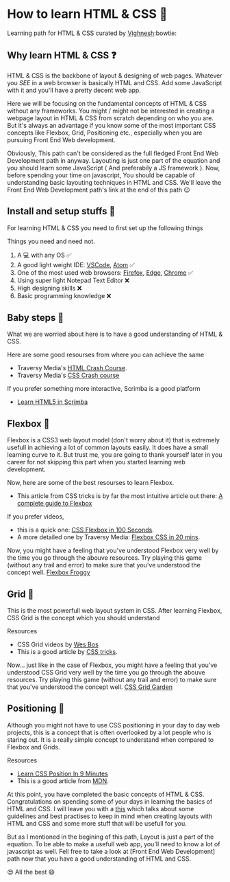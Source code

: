 # How to learn HTML & CSS :crystal_ball:

Learning path for HTML & CSS curated by [Vighnesh](https://github.com/aka8921/):bowtie:

## Why learn HTML & CSS :question:

HTML & CSS is the backbone of layout & designing of web pages. Whatever you *SEE* in a web browser is basically HTML and CSS. Add some JavaScript with it and you'll have a pretty decent web app.

Here we will be focusing on the fundamental concepts of HTML & CSS without any frameworks. You might / might not be interested in creating a webpage layout in HTML & CSS from scratch depending on who you are. But it's always an advantage if you know some of the most important CSS concepts like Flexbox, Grid, Positioning etc., especially when you are pursuing Front End Web development.

Obviously, This path can't be considered as the full fledged Front End Web Development path in anyway. Layouting is just one part of the equation and you should learn some JavaScript ( And preferabily a JS framework ). Now, before spending your time on javascript, You should be capable of understanding basic layouting techniques in HTML and CSS. We'll leave the Front End Web Development path's link at the end of this path :wink:

## Install and setup stuffs :construction:

For learning HTML & CSS you need to first set up the following things

Things you need and need not.

1. A :computer: with any OS :white_check_mark:
2. A good light weight IDE: [VSCode](https://code.visualstudio.com/), [Atom](https://atom.io/) :white_check_mark:
3. One of the most used web browsers: [Firefox](https://www.mozilla.org/en-US/firefox/new/), [Edge](https://www.microsoft.com/en-us/edge), [Chrome](https://www.google.com/chrome/) :white_check_mark:
4. Using super light Notepad Text Editor :x:
5. High designing skills :x:
6. Basic programming knowledge :x:

## Baby steps :baby:

What we are worried about here is to have a good understanding of HTML & CSS.

Here are some good resourses from where you can achieve the same

- Traversy Media's [HTML Crash Course](https://www.youtube.com/watch?v=UB1O30fR-EE).
- Traversy Media's  [CSS Crash course](https://www.youtube.com/watch?v=yfoY53QXEnI)

If you prefer something more interactive, Scrimba is a good platform

- [Learn HTML5 in Scrimba](https://scrimba.com/learn/html)

## Flexbox :star2:

Flexbox is a CSS3 web layout model (don't worry about it) that is extremely usefull in achieving a lot of common layouts easily. It does have a small learning curve to it. But trust me, you are going to thank yourself later in you career for not skipping this part when you started learning web development.

Now, here are some of the best resourses to learn Flexbox.

- This article from CSS tricks is by far the most intuitive article out there: [A complete guide to Flexbox](https://css-tricks.com/snippets/css/a-guide-to-flexbox/)

If you prefer videos,

- this is a quick one:  [CSS Flexbox in 100 Seconds](https://www.youtube.com/watch?v=K74l26pE4YA).
- A more detailed one by Traversy Media:  [Flexbox CSS in 20 mins](https://www.youtube.com/watch?v=JJSoEo8JSnc).

Now, you might have a feeling that you've understood Flexbox very well by the time you go through the abouve resources. Try playing this game (without any trail and error) to make sure that you've understood the concept well. [Flexbox Froggy](https://flexboxfroggy.com)

## Grid :star2:

This is the most powerfull web layout system in CSS. After learning Flexbox, CSS Grid is the concept which you should understand

Resources

- CSS Grid videos by [Wes Bos](https://cssgrid.io)
- This is a good article by [CSS tricks](https://css-tricks.com/snippets/css/complete-guide-grid/).

Now... just like in the case of Flexbox, you might have a feeling that you've understood CSS Grid very well by the time you go through the abouve resources. Try playing this game (without any trail and error) to make sure that you've understood the concept well. [CSS Grid Garden ](https://cssgridgarden.com)


## Positioning :star2:

Although you might not have to use CSS positioning in your day to day web projects, this is a concept that is often overlooked by a lot people who is staring out. It is a really simple concept to understand when compared to Flexbox and Grids.

Resources

- [Learn CSS Position In 9 Minutes](https://www.youtube.com/watch?v=jx5jmI0UlXU)
- This is a good article from [MDN](https://developer.mozilla.org/en-US/docs/Web/CSS/position).


At this point, you have completed the basic concepts of HTML &  CSS. Congratulations on spending some of your days in learning the basics of HTML and CSS. I will leave you with a [this](https://github.com/bendc/frontend-guidelines) which talks about some guidelines and best practises to keep in mind when creating layouts with HTML and CSS and some more stuff that will be usefull for you.

But as I mentioned in the begining of this path, Layout is just a part of the equation. To be able to make a usefull web app, you'll need to know a lot of javascript as well. Fell free to take a look at [Front End Web Development] path now that you have a good understanding of HTML and CSS.

:heart_eyes: All the best :smile:

